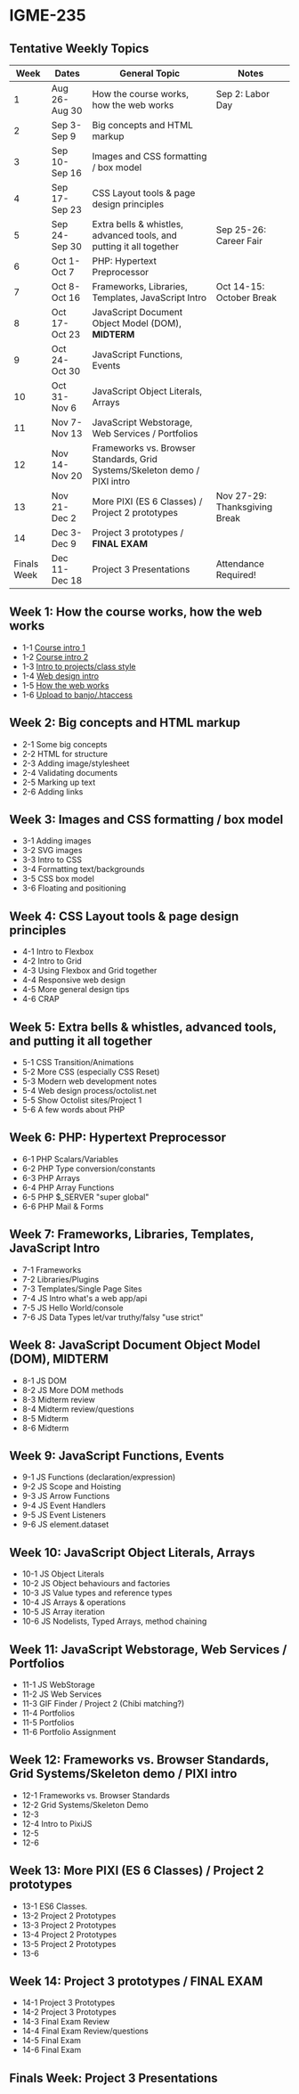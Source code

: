 # IGME-235

## Tentative Weekly Topics

| Week        | Dates         | General Topic                                                       | Notes |
|-------------|---------------|---------------------------------------------------------------------|---------|
| 1           | Aug 26-Aug 30 | How the course works, how the web works                             | Sep 2: Labor Day        |
| 2           | Sep 3-Sep 9   | Big concepts and HTML markup                                        |         |
| 3           | Sep 10-Sep 16 | Images and CSS formatting / box model                               |         |
| 4           | Sep 17-Sep 23 | CSS Layout tools & page design principles                           |         |
| 5           | Sep 24-Sep 30 | Extra bells & whistles, advanced tools, and putting it all together | Sep 25-26: Career Fair        |
| 6           | Oct 1-Oct 7   | PHP: Hypertext Preprocessor                                         |         |
| 7           | Oct 8-Oct 16  | Frameworks, Libraries, Templates, JavaScript Intro                  | Oct 14-15: October Break        |
| 8           | Oct 17-Oct 23 | JavaScript Document Object Model (DOM), **MIDTERM**                 |         |
| 9           | Oct 24-Oct 30 | JavaScript Functions, Events                                        |         |
| 10          | Oct 31-Nov 6  | JavaScript Object Literals, Arrays                                  |         |
| 11          | Nov 7-Nov 13  | JavaScript Webstorage, Web Services / Portfolios                    |         |
| 12          | Nov 14-Nov 20 | Frameworks vs. Browser Standards, Grid Systems/Skeleton demo / PIXI intro  |         |
| 13          | Nov 21-Dec 2  | More PIXI (ES 6 Classes) / Project 2 prototypes                     | Nov 27-29: Thanksgiving Break  |
| 14          | Dec 3-Dec 9   | Project 3 prototypes / **FINAL EXAM**                               |         |
| Finals Week | Dec 11-Dec 18 | Project 3 Presentations                                             | Attendance Required! |

## <a id="week1">Week 1: How the course works, how the web works
  
- 1-1 [Course intro 1](sessions/1-1.md)
- 1-2 [Course intro 2](sessions/1-2.md)
- 1-3 [Intro to projects/class style](sessions/1-3.md)
- 1-4 [Web design intro](sessions/1-4.md)
- 1-5 [How the web works](sessions/1-5.md)
- 1-6 [Upload to banjo/.htaccess](sessions/1-6.md)
  
## <a id="week2">Week 2: Big concepts and HTML markup
  
- 2-1 Some big concepts
- 2-2 HTML for structure
- 2-3 Adding image/stylesheet
- 2-4 Validating documents
- 2-5 Marking up text
- 2-6 Adding links  
  
## <a id="week3">Week 3: Images and CSS formatting / box model

- 3-1 Adding images
- 3-2 SVG images
- 3-3 Intro to CSS
- 3-4 Formatting text/backgrounds
- 3-5 CSS box model
- 3-6 Floating and positioning

## <a id="week4">Week 4: CSS Layout tools & page design principles
  
- 4-1 Intro to Flexbox
- 4-2 Intro to Grid
- 4-3 Using Flexbox and Grid together
- 4-4 Responsive web design
- 4-5 More general design tips
- 4-6 CRAP
  
## <a id="week5">Week 5: Extra bells & whistles, advanced tools, and putting it all together

- 5-1 CSS Transition/Animations
- 5-2 More CSS (especially CSS Reset)
- 5-3 Modern web development notes
- 5-4 Web design process/octolist.net
- 5-5 Show Octolist sites/Project 1
- 5-6 A few words about PHP

## <a id="week6">Week 6: PHP: Hypertext Preprocessor

- 6-1 PHP Scalars/Variables
- 6-2 PHP Type conversion/constants
- 6-3 PHP Arrays
- 6-4 PHP Array Functions
- 6-5 PHP $_SERVER "super global"
- 6-6 PHP Mail & Forms

## <a id="week7">Week 7: Frameworks, Libraries, Templates, JavaScript Intro

- 7-1 Frameworks
- 7-2 Libraries/Plugins
- 7-3 Templates/Single Page Sites
- 7-4 JS Intro what's a web app/api
- 7-5 JS Hello World/console
- 7-6 JS Data Types let/var truthy/falsy "use strict"

## <a id="week8">Week 8: JavaScript Document Object Model (DOM), **MIDTERM**

- 8-1 JS DOM
- 8-2 JS More DOM methods
- 8-3 Midterm review
- 8-4 Midterm review/questions
- 8-5 Midterm
- 8-6 Midterm

## <a id="week9">Week 9: JavaScript Functions, Events 

- 9-1 JS Functions (declaration/expression)
- 9-2 JS Scope and Hoisting
- 9-3 JS Arrow Functions
- 9-4 JS Event Handlers
- 9-5 JS Event Listeners
- 9-6 JS element.dataset

## <a id="week10">Week 10: JavaScript Object Literals, Arrays
  
- 10-1 JS Object Literals
- 10-2 JS Object behaviours and factories
- 10-3 JS Value types and reference types
- 10-4 JS Arrays & operations
- 10-5 JS Array iteration
- 10-6 JS Nodelists, Typed Arrays, method chaining

## <a id="week11">Week 11: JavaScript Webstorage, Web Services / Portfolios
  
- 11-1 JS WebStorage 
- 11-2 JS Web Services
- 11-3 GIF Finder / Project 2 (Chibi matching?)
- 11-4 Portfolios
- 11-5 Portfolios
- 11-6 Portfolio Assignment

## <a id="week12">Week 12: Frameworks vs. Browser Standards, Grid Systems/Skeleton demo / PIXI intro
  
- 12-1 Frameworks vs. Browser Standards
- 12-2 Grid Systems/Skeleton Demo
- 12-3 
- 12-4 Intro to PixiJS
- 12-5 
- 12-6 

## <a id="week13">Week 13: More PIXI (ES 6 Classes) / Project 2 prototypes
  
- 13-1 ES6 Classes.
- 13-2 Project 2 Prototypes
- 13-3 Project 2 Prototypes
- 13-4 Project 2 Prototypes
- 13-5 Project 2 Prototypes
- 13-6 
 
## <a id="week14">Week 14: Project 3 prototypes / **FINAL EXAM** 
  
- 14-1 Project 3 Prototypes
- 14-2 Project 3 Prototypes
- 14-3 Final Exam Review
- 14-4 Final Exam Review/questions
- 14-5 Final Exam
- 14-6 Final Exam

## <a id="finalsweek">Finals Week: Project 3 Presentations  
